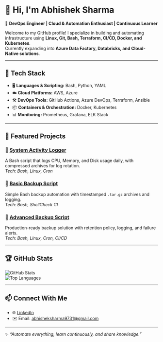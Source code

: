 # 👋 Hi, I'm Abhishek Sharma  

🚀 **DevOps Engineer | Cloud & Automation Enthusiast | Continuous Learner**  

Welcome to my GitHub profile! I specialize in building and automating infrastructure using **Linux, Git, Bash, Terraform, CI/CD, Docker, and Kubernetes**.  
Currently expanding into **Azure Data Factory, Databricks, and Cloud-Native solutions**.  

---

## 🔧 Tech Stack  
- 🖥️ **Languages & Scripting:** Bash, Python, YAML  
- ☁️ **Cloud Platforms:** AWS, Azure  
- 🛠️ **DevOps Tools:** GitHub Actions, Azure DevOps, Terraform, Ansible  
- 📦 **Containers & Orchestration:** Docker, Kubernetes  
- 📊 **Monitoring:** Prometheus, Grafana, ELK Stack  

---

## 📂 Featured Projects  

### 🔹 [System Activity Logger](https://github.com/YOURUSER/system-activity-logger)  
A Bash script that logs CPU, Memory, and Disk usage daily, with compressed archives for log rotation.  
*Tech: Bash, Linux, Cron*

### 🔹 [Basic Backup Script](https://github.com/YOURUSER/bash-backup-script)  
Simple Bash backup automation with timestamped `.tar.gz` archives and logging.  
*Tech: Bash, ShellCheck CI*  

### 🔹 [Advanced Backup Script](https://github.com/YOURUSER/advanced-backup-script)  
Production-ready backup solution with retention policy, logging, and failure alerts.  
*Tech: Bash, Linux, Cron, CI/CD*  

---

## 🏆 GitHub Stats  
![GitHub Stats](https://github-readme-stats.vercel.app/api?username=abhisheksharma9731&show_icons=true&theme=tokyonight)  
![Top Languages](https://github-readme-stats.vercel.app/api/top-langs/?username=abhisheksharma9731&layout=compact&theme=tokyonight)

---

## 📫 Connect With Me  
- 🌐 [LinkedIn](https://www.linkedin.com/in/abhisheksharma9731/)  
- ✉️ Email: abhisheksharma9731@gmail.com  

---
✨ *“Automate everything, learn continuously, and share knowledge.”*

